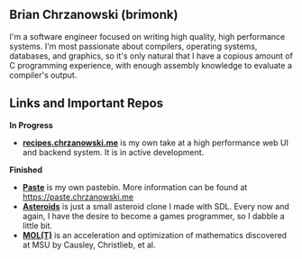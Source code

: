 ## Brian Chrzanowski (brimonk)

I'm a software engineer focused on writing high quality, high performance systems. I'm most
passionate about compilers, operating systems, databases, and graphics, so it's only natural that I
have a copious amount of C programming experience, with enough assembly knowledge to evaluate a
compiler's output.

## Links and Important Repos

**In Progress**

* [**recipes.chrzanowski.me**](https://github.com/brimonk/recipes) is my own take at a high performance web UI and backend system. It is in active development.

**Finished**

* [**Paste**](https://github.com/brimonk/paste) is my own pastebin. More information can be found at https://paste.chrzanowski.me
* [**Asteroids**](https://github.com/brimonk/Asteroids) is just a small asteroid clone I made with SDL. Every now and again, I have the desire to become a games programmer, so I dabble a little bit.
* [**MOL(T)**](https://github.com/brimonk/molt) is an acceleration and optimization of mathematics discovered at MSU by Causley, Christlieb, et al.

